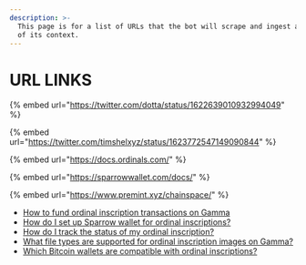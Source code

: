 ```yaml
---
description: >-
  This page is for a list of URLs that the bot will scrape and ingest as a part
  of its context.
---
```


# URL LINKS

{% embed url="https://twitter.com/dotta/status/1622639010932994049" %}

{% embed url="https://twitter.com/timshelxyz/status/1623772547149090844" %}

{% embed url="https://docs.ordinals.com/" %}

{% embed url="https://sparrowwallet.com/docs/" %}

{% embed url="https://www.premint.xyz/chainspace/" %}



* [How to fund ordinal inscription transactions on Gamma](https://support.gamma.io/hc/en-us/articles/13818482274451-How-to-fund-ordinal-inscription-transactions-on-Gamma)
* [How do I set up Sparrow wallet for ordinal inscriptions?](https://support.gamma.io/hc/en-us/articles/13818357809171-How-do-I-set-up-Sparrow-wallet-for-ordinal-inscriptions-)
* [How do I track the status of my ordinal inscription?](https://support.gamma.io/hc/en-us/articles/13795053057171-How-do-I-track-the-status-of-my-ordinal-inscription-)
* [What file types are supported for ordinal inscription images on Gamma?](https://support.gamma.io/hc/en-us/articles/13772220095891-What-file-types-are-supported-for-ordinal-inscription-images-on-Gamma-)
* [Which Bitcoin wallets are compatible with ordinal inscriptions?](https://support.gamma.io/hc/en-us/articles/13732733167379-Which-Bitcoin-wallets-are-compatible-with-ordinal-inscriptions-)
